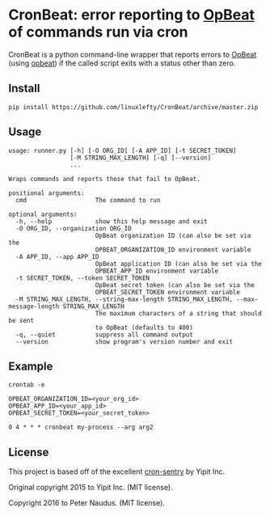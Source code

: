 CronBeat: error reporting to [OpBeat](https://opbeat.com/) of commands run via cron
================================================

CronBeat is a python command-line wrapper that reports errors to [OpBeat](http://opbeat.com) (using [opbeat](https://github.com/opbeat/opbeat_python)) if the called script exits with a status other than zero.

Install
-------

`pip install https://github.com/linuxlefty/CronBeat/archive/master.zip`

Usage
-----

```
usage: runner.py [-h] [-O ORG_ID] [-A APP_ID] [-t SECRET_TOKEN]
                 [-M STRING_MAX_LENGTH] [-q] [--version]
                 ...

Wraps commands and reports those that fail to OpBeat.

positional arguments:
  cmd                   The command to run

optional arguments:
  -h, --help            show this help message and exit
  -O ORG_ID, --organization ORG_ID
                        OpBeat organization ID (can also be set via the
                        OPBEAT_ORGANIZATION_ID environment variable
  -A APP_ID, --app APP_ID
                        OpBeat application ID (can also be set via the
                        OPBEAT_APP_ID environment variable
  -t SECRET_TOKEN, --token SECRET_TOKEN
                        OpBeat secret token (can also be set via the
                        OPBEAT_SECRET_TOKEN environment variable
  -M STRING_MAX_LENGTH, --string-max-length STRING_MAX_LENGTH, --max-message-length STRING_MAX_LENGTH
                        The maximum characters of a string that should be sent
                        to OpBeat (defaults to 400)
  -q, --quiet           suppress all command output
  --version             show program's version number and exit
```

Example
-------

`crontab -e`
```
OPBEAT_ORGANIZATION_ID=<your_org_id>
OPBEAT_APP_ID=<your_app_id>
OPBEAT_SECRET_TOKEN=<your_secret_token>

0 4 * * * cronbeat my-process --arg arg2
```


License
-------

This project is based off of the excellent [cron-sentry](https://github.com/Yipit/cron-sentry) by Yipit Inc.

Original copyright 2015 to Yipit Inc. (MIT license).

Copyright 2016 to Peter Naudus. (MIT license).
